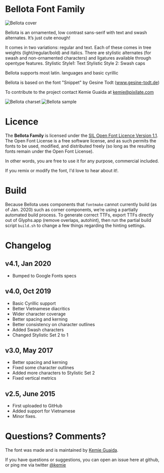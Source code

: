 
Bellota Font Family
==============================
![Bellota cover](http://www.pixilate.com/roots/wp-content/uploads/2012/12/bellota1.png)

Bellota is an ornamented, low contrast sans-serif with text and swash alternates. It’s just cute enough!

It comes in two variations: regular and text. Each of these comes in tree weights (light/regular/bold) and italics. There are stylistic alternates (for swash and non-ornamented characters) and ligatures available through opentype features.
Stylistic Style1: Text
Stylistic Style 2: Swash caps

Bellota supports most latin. languages and basic cyrillic

Bellota is based on the font "Snippet" by Gesine Todt (www.gesine-todt.de)


To contribute to the project contact Kemie Guaida at kemie@pixilate.com

![Bellota charset](http://www.pixilate.com/roots/wp-content/uploads/2012/12/bellota-04.png)
![Bellota sample](http://www.pixilate.com/roots/wp-content/uploads/2012/12/bellota2.png)


# Licence	  
The **Bellota Family** is licensed under the [SIL Open Font Licence Version 1.1](http://scripts.sil.org/OFL). The Open Font License is a free software license, and as such permits the fonts to be used, modified, and distributed freely (so long as the resulting fonts remain under the Open Font License). 

In other words, you are free to use it for any purpose, commercial included.

If you remix or modify the font, I'd love to hear about it!.

# Build
Because Bellota uses components that `fontmake` cannot currently build (as of Jan. 2020) such as corner components, we’re using a partially automated build process.
To generate correct TTFs, export TTFs directly out of Glyphs.app (remove overlaps, autohint), then run the partial build script `build.sh` to change a few things regarding the hinting settings.

# Changelog	 

## v4.1, Jan 2020
+ Bumped to Google Fonts specs 

## v4.0, Oct  2019 
+ Basic Cyrillic support
+ Better Vietnamese diacritics
+ Wider character coverage
+ Better spacing and kerning
+ Better consistency on character outlines
+ Added Swash characters
+ Changed Stylistic Set 2 to 1

## v3.0, May 2017
+ Better spacing and kerning
+ Fixed some character outlines
+ Added more characters to Stylistic Set 2
+ Fixed vertical metrics 
## v2.5, June 2015
+ First uploaded to GitHub
+ Added support for Vietnamese
+ Minor fixes.

# Questions? Comments?
The font was made and is maintained by [Kemie Guaida](http://www.pixilate.com). 

If you have questions or suggestions, you can open an issue here at github, or ping me via twitter [@kemie](http://twitter.com/kemie)




